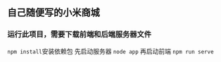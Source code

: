 ## 自己随便写的小米商城

### 运行此项目，需要下载前端和后端服务器文件
`npm install`安装依赖包
先启动服务器  `node app`
再启动前端  `npm run serve`